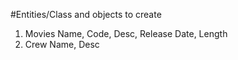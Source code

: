﻿#Entities/Class and objects to create

1. Movies
	Name, Code, Desc, Release Date, Length
2. Crew
	Name, Desc